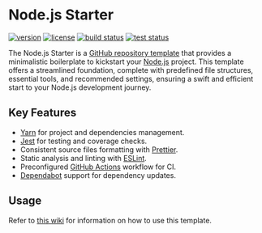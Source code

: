 # Node.js Starter

[![version](https://img.shields.io/github/v/release/threeal/nodejs-starter?style=flat-square)](https://github.com/threeal/nodejs-starter/releases)
[![license](https://img.shields.io/github/license/threeal/nodejs-starter?style=flat-square)](./LICENSE)
[![build status](https://img.shields.io/github/actions/workflow/status/threeal/nodejs-starter/build.yaml?branch=main&style=flat-square)](https://github.com/threeal/nodejs-starter/actions/workflows/build.yaml)
[![test status](https://img.shields.io/github/actions/workflow/status/threeal/nodejs-starter/test.yaml?branch=main&label=test&style=flat-square)](https://github.com/threeal/nodejs-starter/actions/workflows/test.yaml)

The Node.js Starter is a [GitHub repository template](https://docs.github.com/en/repositories/creating-and-managing-repositories/creating-a-repository-from-a-template) that provides a minimalistic boilerplate to kickstart your [Node.js](https://nodejs.org/en) project. This template offers a streamlined foundation, complete with predefined file structures, essential tools, and recommended settings, ensuring a swift and efficient start to your Node.js development journey.

## Key Features

- [Yarn](https://yarnpkg.com/) for project and dependencies management.
- [Jest](https://jestjs.io/) for testing and coverage checks.
- Consistent source files formatting with [Prettier](https://prettier.io/).
- Static analysis and linting with [ESLint](https://eslint.org/).
- Preconfigured [GitHub Actions](https://github.com/features/actions) workflow for CI.
- [Dependabot](https://docs.github.com/en/code-security/dependabot) support for dependency updates.

## Usage

Refer to [this wiki](https://github.com/threeal/nodejs-starter/wiki) for information on how to use this template.
